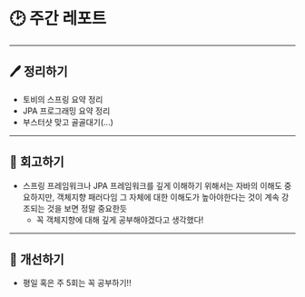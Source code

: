 # 🕑 주간 레포트

---

## 🖊 정리하기

- 토비의 스프링 요약 정리
- JPA 프로그래밍 요약 정리
- 부스터샷 맞고 골골대기(...)

---

## 💭 회고하기

- 스프링 프레임워크나 JPA 프레임워크를 깊게 이해하기 위해서는 자바의 이해도 중요하지만, 객체지향 패러다임 그 자체에 대한 이해도가 높아야한다는 것이 계속 강조되는 것을 보면 정말 중요한듯
    - 꼭 객체지향에 대해 깊게 공부해야겠다고 생각했다!

---

## 🥊 개선하기

- 평일 혹은 주 5회는 꼭 공부하기!!